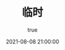 ---
pageComponent: 
  name: Catalogue
  data: 
    key: 05.临时
    imgUrl: /img/ui.png
    description: 临时
title: 临时
date: 2021-08-08 21:00:00
permalink: /temp
sidebar: false
article: false
comment: false
editLink: false
author: 
  name: yuadh
  link: https://github.com/yuadh
---